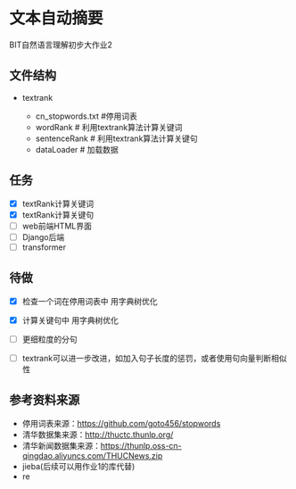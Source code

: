 # 文本自动摘要
BIT自然语言理解初步大作业2 

## 文件结构

* textrank

  * cn_stopwords.txt	#停用词表
  * wordRank    # 利用textrank算法计算关键词
  * sentenceRank    # 利用textrank算法计算关键句
  * dataLoader    # 加载数据
  

  

## 任务

- [x] textRank计算关键词
- [x] textRank计算关键句
- [ ] web前端HTML界面
- [ ] Django后端
- [ ] transformer

## 待做
- [x] 检查一个词在停用词表中 用字典树优化
- [x] 计算关键句中 用字典树优化
- [ ] 更细粒度的分句
- [ ] textrank可以进一步改进，如加入句子长度的惩罚，或者使用句向量判断相似性


## 参考资料来源

* 停用词表来源：https://github.com/goto456/stopwords
* 清华数据集来源：http://thuctc.thunlp.org/
* 清华新闻数据集来源：https://thunlp.oss-cn-qingdao.aliyuncs.com/THUCNews.zip
* jieba(后续可以用作业1的库代替)
* re



